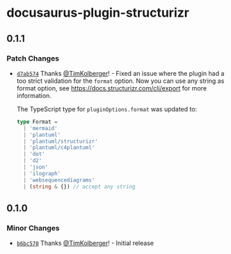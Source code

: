 # docusaurus-plugin-structurizr

## 0.1.1

### Patch Changes

- [`d7ab574`](https://github.com/TimKolberger/docusaurus-plugin-structurizr/commit/d7ab574527e9ae5f5c6e5b47ebdf51eedff4694c)
  Thanks [@TimKolberger](https://github.com/TimKolberger)! - Fixed an issue where the plugin had a
  too strict validation for the `format` option. Now you can use any string as format option, see
  https://docs.structurizr.com/cli/export for more information.

  The TypeScript type for `pluginOptions.format` was updated to:

  ```ts
  type Format =
    | 'mermaid'
    | 'plantuml'
    | 'plantuml/structurizr'
    | 'plantuml/c4plantuml'
    | 'dot'
    | 'd2'
    | 'json'
    | 'ilograph'
    | 'websequencediagrams'
    | (string & {}) // accept any string
  ```

## 0.1.0

### Minor Changes

- [`b6bc570`](https://github.com/TimKolberger/docusaurus-plugin-structurizr/commit/b6bc5707350ecec973db14c3e2c402fa19228b2f)
  Thanks [@TimKolberger](https://github.com/TimKolberger)! - Initial release
